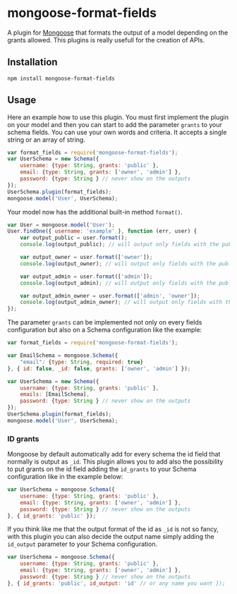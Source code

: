 mongoose-format-fields
======================

A plugin for [Mongoose](https://github.com/LearnBoost/mongoose) that formats the output of a model depending on the grants allowed.
This plugins is really usefull for the creation of APIs.

## Installation

`npm install mongoose-format-fields`

## Usage

Here an example how to use this plugin. You must first implement the plugin on your model and then you can start to add the parameter `grants` to your schema fields.
You can use your own words and criteria. It accepts a single string or an array of string.

```javascript
var format_fields = require('mongoose-format-fields');
var UserSchema = new Schema({
    username: {type: String, grants: 'public' },
    email: {type: String, grants: ['owner', 'admin'] },
    password: {type: String } // never show on the outputs
});
UserSchema.plugin(format_fields);
mongoose.model('User', UserSchema);
```

Your model now has the additional built-in method `format()`.

```javascript
var User = mongoose.model('User');
User.findOne({ username: 'example' }, function (err, user) {
    var output_public = user.format();
    console.log(output_public); // will output only fields with the public grant

    var output_owner = user.format(['owner']);
    console.log(output_owner); // will output only fields with the public and owner grant

    var output_admin = user.format(['admin']);
    console.log(output_admin); // will output only fields with the public and admin grant

    var output_admin_owner = user.format(['admin', 'owner']);
    console.log(output_admin_owner); // will output only fields with the public, admin and owner grant
});
```

The parameter `grants` can be implemented not only on every fields configuration but also on a Schema configuration like the example:

```javascript
var format_fields = require('mongoose-format-fields');

var EmailSchema = mongoose.Schema({
    "email": {type: String, required: true}
}, { id: false, _id: false, grants: ['owner', 'admin'] });

var UserSchema = new Schema({
    username: {type: String, grants: 'public' },
    emails: [EmailSchema],
    password: {type: String } // never show on the outputs
});
UserSchema.plugin(format_fields);
mongoose.model('User', UserSchema);
```

### ID grants

Mongoose by default automatically add for every schema the id field that normally is output as `_id`.
This plugin allows you to add also the possibility to put grants on the id field adding the `id_grants` to your Schema configuration like in the example below:

```javascript
var UserSchema = mongoose.Schema({
    username: {type: String, grants: 'public' },
    email: {type: String, grants: ['owner', 'admin'] },
    password: {type: String } // never show on the outputs
}, { id_grants: 'public' });
```

If you think like me that the output format of the id as `_id` is not so fancy, with this plugin you can also decide the output name simply adding the `id_output` parameter to your Schema configuration.

```javascript
var UserSchema = mongoose.Schema({
    username: {type: String, grants: 'public' },
    email: {type: String, grants: ['owner', 'admin'] },
    password: {type: String } // never show on the outputs
}, { id_grants: 'public', id_output: 'id' // or any name you want });
```